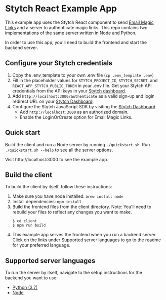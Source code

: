 # Stytch React Example App

This example app uses the Stytch React component to send [Email Magic Links](https://stytch.com/docs/magic-links#email-magic-links_email-magic-links-overview) and a server to authenticate magic links. This repo contains two implementations of the same server written in Node and Python.

In order to use this app, you'll need to build the frontend and start the backend server.

## Configure your Stytch credentials

1. Copy the .env_template to your own .env file (`cp .env_template .env`)
2. Fill in the placeholder values for `STYTCH_PROJECT_ID`, `STYTCH_SECRET`, and `REACT_APP_STYTCH_PUBLIC_TOKEN` in your .env file. Get your Stytch API credentials from the API keys in your [Stytch dashboard](https://stytch.com/dashboard/api-keys).
3. Add `http://localhost:3000/authenticate` as a valid sign-up and login redirect URL on your [Stytch Dashboard](https://stytch.com/dashboard/redirect-urls).
4. Configure the Stytch JavaScript SDK by visiting the [Stytch Dashboard](https://stytch.com/dashboard/sdk-configuration):
   - Add `http://localhost:3000` as an authorized domain.
   - Enable the LoginOrCreate option for Email Magic Links.

## Quick start

Build the client and run a Node server by running `./quickstart.sh`. Run `./quickstart.sh --help` to see all the server options.

Visit http://localhost:3000 to see the example app.

## Build the client

To build the client by itself, follow these instructions:

1. Make sure you have node installed: `brew install node`
2. Install dependencies: `npm install`
3. Build the frontend files from the client directory. Note: You'll need to rebuild your files to reflect any changes you want to make.
   ```
   $ cd client
   $ npm run build
   ```
4. This example app serves the frontend when you run a backend server. Click on the links under Supported server languages to go to the readme for your preferred language.

## Supported server languages

To run the server by itself, navigate to the setup instructions for the backend you want to use:

- [Python (3.7)](server/python)
- [Node](server/node)
